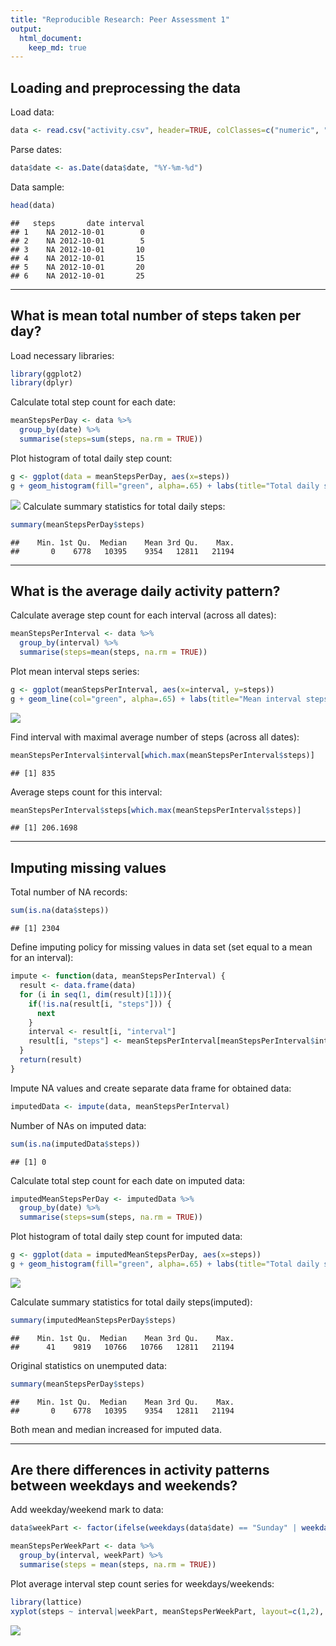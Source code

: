 ```yaml
---
title: "Reproducible Research: Peer Assessment 1"
output: 
  html_document:
    keep_md: true
---
```


## Loading and preprocessing the data
Load data:

```r
data <- read.csv("activity.csv", header=TRUE, colClasses=c("numeric", "character", "numeric"))
```
Parse dates:

```r
data$date <- as.Date(data$date, "%Y-%m-%d")
```
Data sample:

```r
head(data)
```

```
##   steps       date interval
## 1    NA 2012-10-01        0
## 2    NA 2012-10-01        5
## 3    NA 2012-10-01       10
## 4    NA 2012-10-01       15
## 5    NA 2012-10-01       20
## 6    NA 2012-10-01       25
```
***

## What is mean total number of steps taken per day?
Load necessary libraries:

```r
library(ggplot2)
library(dplyr)
```
Calculate total step count for each date:

```r
meanStepsPerDay <- data %>%
  group_by(date) %>%
  summarise(steps=sum(steps, na.rm = TRUE))
```
Plot histogram of total daily step count: 

```r
g <- ggplot(data = meanStepsPerDay, aes(x=steps))
g + geom_histogram(fill="green", alpha=.65) + labs(title="Total daily steps", x="Steps", y="Days")
```

![](PA1_template_files/figure-html/unnamed-chunk-6-1.png)<!-- -->
Calculate summary statistics for total daily steps:

```r
summary(meanStepsPerDay$steps)
```

```
##    Min. 1st Qu.  Median    Mean 3rd Qu.    Max. 
##       0    6778   10395    9354   12811   21194
```
***


## What is the average daily activity pattern?
Calculate average step count for each interval (across all dates):

```r
meanStepsPerInterval <- data %>%
  group_by(interval) %>%
  summarise(steps=mean(steps, na.rm = TRUE))
```
Plot mean interval steps series:

```r
g <- ggplot(meanStepsPerInterval, aes(x=interval, y=steps))
g + geom_line(col="green", alpha=.65) + labs(title="Mean interval steps", x="Interval", y="Steps")
```

![](PA1_template_files/figure-html/unnamed-chunk-9-1.png)<!-- -->
  
Find interval with maximal average number of steps (across all dates):

```r
meanStepsPerInterval$interval[which.max(meanStepsPerInterval$steps)]
```

```
## [1] 835
```
Average steps count for this interval:

```r
meanStepsPerInterval$steps[which.max(meanStepsPerInterval$steps)]
```

```
## [1] 206.1698
```
***


## Imputing missing values
Total number of NA records:

```r
sum(is.na(data$steps))
```

```
## [1] 2304
```
Define imputing policy for missing values in data set (set equal to a mean for an interval):

```r
impute <- function(data, meanStepsPerInterval) {
  result <- data.frame(data)
  for (i in seq(1, dim(result)[1])){
    if(!is.na(result[i, "steps"])) {
      next
    }
    interval <- result[i, "interval"]
    result[i, "steps"] <- meanStepsPerInterval[meanStepsPerInterval$interval == interval, "steps"]
  }
  return(result)
}
```
<!-- Create a new dataset that is equal to the original dataset but with the missing data filled in. -->
Impute NA values and create separate data frame for obtained data:

```r
imputedData <- impute(data, meanStepsPerInterval)
```
Number of NAs on imputed data:

```r
sum(is.na(imputedData$steps))
```

```
## [1] 0
```
Calculate total step count for each date on imputed data:

```r
imputedMeanStepsPerDay <- imputedData %>%
  group_by(date) %>%
  summarise(steps=sum(steps, na.rm = TRUE))
```
Plot histogram of total daily step count for imputed data: 

```r
g <- ggplot(data = imputedMeanStepsPerDay, aes(x=steps))
g + geom_histogram(fill="green", alpha=.65) + labs(title="Total daily steps(imputed)", x="Steps", y="Days")
```

![](PA1_template_files/figure-html/unnamed-chunk-17-1.png)<!-- -->
  
Calculate summary statistics for total daily steps(imputed):

```r
summary(imputedMeanStepsPerDay$steps)
```

```
##    Min. 1st Qu.  Median    Mean 3rd Qu.    Max. 
##      41    9819   10766   10766   12811   21194
```
Original statistics on unemputed data:

```r
summary(meanStepsPerDay$steps)
```

```
##    Min. 1st Qu.  Median    Mean 3rd Qu.    Max. 
##       0    6778   10395    9354   12811   21194
```
Both mean and median increased for imputed data.
***


## Are there differences in activity patterns between weekdays and weekends?
Add weekday/weekend mark to data:

```r
data$weekPart <- factor(ifelse(weekdays(data$date) == "Sunday" | weekdays(data$date) == "Saturday", "weekend", "weekday"))
```
<!-- Make a panel plot containing a time series plot (i.e. type = "l") of the 5-minute interval (x-axis) and the average number of steps taken, averaged across all weekday days or weekend days (y-axis). -->

```r
meanStepsPerWeekPart <- data %>%
  group_by(interval, weekPart) %>%
  summarise(steps = mean(steps, na.rm = TRUE))
```
Plot average interval step count series for weekdays/weekends:

```r
library(lattice)
xyplot(steps ~ interval|weekPart, meanStepsPerWeekPart, layout=c(1,2), type="l")
```

![](PA1_template_files/figure-html/unnamed-chunk-22-1.png)<!-- -->

